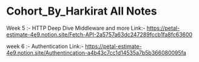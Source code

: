 # Cohort_By_Harkirat All Notes 
Week 5 :- HTTP Deep Dive Middleware and more
Link:- https://petal-estimate-4e9.notion.site/Fetch-API-2a5757a63dc247289fccb1fa8fc63600

week 6 :- Authentication
Link:- https://petal-estimate-4e9.notion.site/Authentincation-a4b43c7cc1d14535a7b5b366080095fa

